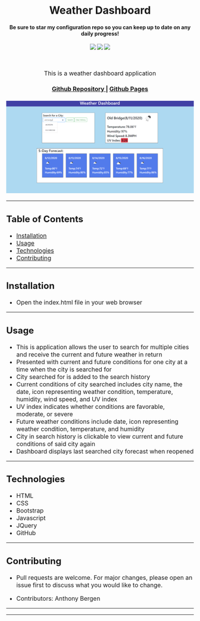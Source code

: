 <h1 align="center">
Weather Dashboard
</h1>
<h4 align="center" style="margin-bottom:10px">Be sure to star my configuration repo so you can keep up to date on any daily progress!</h4>
<div align="center">
  <h4>
    </a>
    <a href="https://github.com/adbergen/weather-dashboard/stargazers"><img src="https://img.shields.io/github/stars/adbergen/weather-dashboard.svg?style=plasticr"/></a>
    <a href="https://github.com/adbergen/weather-dashboard/commits/master"><img src="https://img.shields.io/github/last-commit/adbergen/weather-dashboard.svg?style=plasticr"/></a>
        <a href="https://github.com/adbergen/weather-dashboard/commits/master"><img src="https://img.shields.io/github/commit-activity/y/adbergen/weather-dashboard.svg?style=plasticr"/></a>
</h4>
<br>
</div>
<p align="center"><font size="3">
This is a weather dashboard application</p>
<div align="center"><a name="menu"></a>
  <h4>
    <a href="https://github.com/adbergen/weather-dashboard">
      Github Repository
    </a>
<span> | </span>
<a href="https://adbergen.github.io/weather-dashboard/">
      Github Pages
    </a>
  </h4>
</div>

![Screenshot of application demo](assets/img/demo.png)

<hr>

## Table of Contents

- [Installation](#installation)
- [Usage](#usage)
- [Technologies](#technologies)
- [Contributing](#contributing)

<hr>

## Installation

- Open the index.html file in your web browser

<hr>

## Usage

- This is application allows the user to search for multiple cities and receive the current and future weather in return
- Presented with current and future conditions for one city at a time when the city is searched for
- City searched for is added to the search history
- Current conditions of city searched includes city name, the date, icon representing weather condition, temperature, humidity, wind speed, and UV index
- UV index indicates whether conditions are favorable, moderate, or severe
- Future weather conditions include date, icon representing weather condition, temperature, and humidity
- City in search history is clickable to view current and future conditions of said city again
- Dashboard displays last searched city forecast when reopened

<hr>

## Technologies

<ul>
<li>HTML</li>
<li>CSS</li>
<li>Bootstrap</li>
<li>Javascript</li>
<li>JQuery</li>
<li>GitHub</li>
</ul>

<hr>

## Contributing

- Pull requests are welcome. For major changes, please open an issue first to discuss what you would like to change.

- Contributors: Anthony Bergen

<hr><hr>
